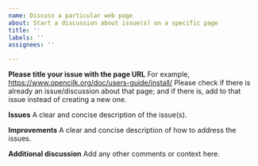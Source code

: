 ```yaml
---
name: Discuss a particular web page
about: Start a discussion about issue(s) on a specific page
title: ''
labels: ''
assignees: ''

---
```


**Please title your issue with the page URL**
For example, https://www.opencilk.org/doc/users-guide/install/
Please check if there is already an issue/discussion about that page; and if there is, add to that issue instead of creating a new one.

**Issues**
A clear and concise description of the issue(s).

**Improvements**
A clear and concise description of how to address the issues.

**Additional discussion**
Add any other comments or context here.
